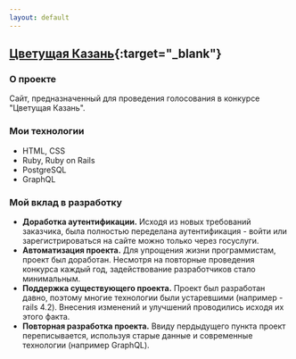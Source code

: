 ```yaml
---
layout: default
---
```

## [Цветущая Казань](https://flowers.kzn.ru/){:target="_blank"}

### О проекте
Сайт, предназначенный для проведения голосования в конкурсе "Цветущая Казань".

### Мои технологии
- HTML, CSS
- Ruby, Ruby on Rails
- PostgreSQL
- GraphQL

### Мой вклад в разработку
- **Доработка аутентификации.**
  Исходя из новых требований заказчика, была полностью переделана аутентификация - войти или зарегистрироваться на сайте можно только через госуслуги.
- **Автоматизация проекта.**
  Для упрощения жизни программистам, проект был доработан. Несмотря на повторные проведения конкурса каждый год, задействование разработчиков стало минимальным.
- **Поддержка существующего проекта.**
  Проект был разработан давно, поэтому многие технологии были устаревшими (например - rails 4.2). Внесения изменений и улучшений проводились исходя их этого факта.
- **Повторная разработка проекта.**
  Ввиду пердыдущего пункта проект переписывается, используя старые данные и современные технологии (например GraphQL).
